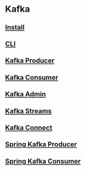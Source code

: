 
# Kafka

## [Install](./readme/install.md)

## [CLI](./readme/cli/index.md)

## [Kafka Producer](./pubsub/producer/)

## [Kafka Consumer](./pubsub/consumer/)

## [Kafka Admin](./pubsub/admin/)

## [Kafka Streams](./pubsub/streams/)

## [Kafka Connect](./pubsub/connect/readme.md)

## [Spring Kafka Producer](./pubsub/spring-producer/)

## [Spring Kafka Consumer](./pubsub/spring-consumer/readme.md)
